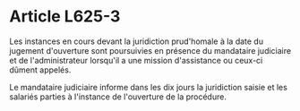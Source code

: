 # Article L625-3

Les instances en cours devant la juridiction prud'homale à la date du jugement d'ouverture sont poursuivies en présence du mandataire judiciaire et de l'administrateur lorsqu'il a une mission d'assistance ou ceux-ci dûment appelés.

Le mandataire judiciaire informe dans les dix jours la juridiction saisie et les salariés parties à l'instance de l'ouverture de la procédure.
